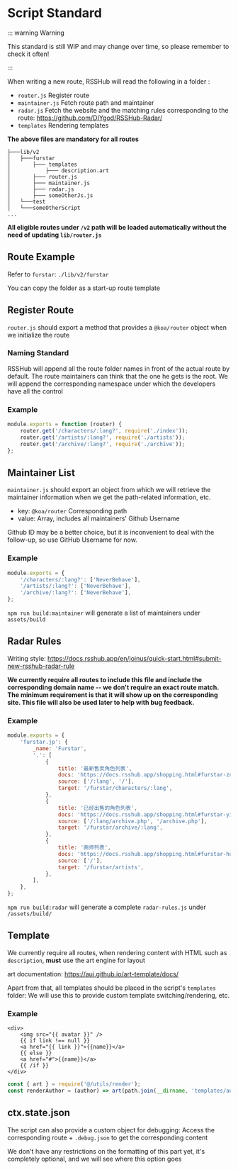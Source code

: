 # Script Standard

::: warning Warning

This standard is still WIP and may change over time, so please remember to check it often!

:::

When writing a new route, RSSHub will read the following in a folder :

-   `router.js` Register route
-   `maintainer.js` Fetch route path and maintainer
-   `radar.js` Fetch the website and the matching rules corresponding to the route: <https://github.com/DIYgod/RSSHub-Radar/>
-   `templates` Rendering templates

**The above files are mandatory for all routes**

```
├───lib/v2
│   ├───furstar
│       ├─── templates
│           ├─── description.art
│       ├─── router.js
│       ├─── maintainer.js
│       ├─── radar.js
│       ├─── someOtherJs.js
│   └───test
│   └───someOtherScript
...
```

**All eligible routes under `/v2` path will be loaded automatically without the need of updating `lib/router.js`**

## Route Example

Refer to `furstar`: `./lib/v2/furstar`

You can copy the folder as a start-up route template

## Register Route

`router.js` should export a method that provides a `@koa/router` object when we initialize the route

### Naming Standard

RSSHub will append all the route folder names in front of the actual route by default. The route maintainers can think that the one he gets is the root. We will append the corresponding namespace under which the developers have all the control

### Example

```js
module.exports = function (router) {
    router.get('/characters/:lang?', require('./index'));
    router.get('/artists/:lang?', require('./artists'));
    router.get('/archive/:lang?', require('./archive'));
};
```

## Maintainer List

`maintainer.js` should export an object from which we will retrieve the maintainer information when we get the path-related information, etc.

-   key: `@koa/router` Corresponding path
-   value: Array, includes all maintainers' Github Username

Github ID may be a better choice, but it is inconvenient to deal with the follow-up, so use GitHub Username for now.

### Example

```js
module.exports = {
    '/characters/:lang?': ['NeverBehave'],
    '/artists/:lang?': ['NeverBehave'],
    '/archive/:lang?': ['NeverBehave'],
};
```

`npm run build:maintainer` will generate a list of maintainers under `assets/build`

## Radar Rules

Writing style: <https://docs.rsshub.app/en/joinus/quick-start.html#submit-new-rsshub-radar-rule>

**We currently require all routes to include this file and include the corresponding domain name -- we don't require an exact route match. The minimum requirement is that it will show up on the corresponding site. This file will also be used later to help with bug feedback.**

### Example

```js
module.exports = {
    'furstar.jp': {
        _name: 'Furstar',
        '.': [
            {
                title: '最新售卖角色列表',
                docs: 'https://docs.rsshub.app/shopping.html#furstar-zui-xin-shou-mai-jiao-se-lie-biao',
                source: ['/:lang', '/'],
                target: '/furstar/characters/:lang',
            },
            {
                title: '已经出售的角色列表',
                docs: 'https://docs.rsshub.app/shopping.html#furstar-yi-jing-chu-shou-de-jiao-se-lie-biao',
                source: ['/:lang/archive.php', '/archive.php'],
                target: '/furstar/archive/:lang',
            },
            {
                title: '画师列表',
                docs: 'https://docs.rsshub.app/shopping.html#furstar-hua-shi-lie-biao',
                source: ['/'],
                target: '/furstar/artists',
            },
        ],
    },
};
```

`npm run build:radar` will generate a complete `radar-rules.js` under `/assets/build/`

## Template

We currently require all routes, when rendering content with HTML such as `description`, **must** use the art engine for layout

art documentation: <https://aui.github.io/art-template/docs/>

Apart from that, all templates should be placed in the script's `templates` folder: We will use this to provide custom template switching/rendering, etc.

### Example

```art
<div>
    <img src="{{ avatar }}" />
    {{ if link !== null }}
    <a href="{{ link }}">{{name}}</a>
    {{ else }}
    <a href="#">{{name}}</a>
    {{ /if }}
</div>
```

```js
const { art } = require('@/utils/render');
const renderAuthor = (author) => art(path.join(__dirname, 'templates/author.art'), author);
```

## ctx.state.json

The script can also provide a custom object for debugging: Access the corresponding route + `.debug.json` to get the corresponding content

We don't have any restrictions on the formatting of this part yet, it's completely optional, and we will see where this option goes
